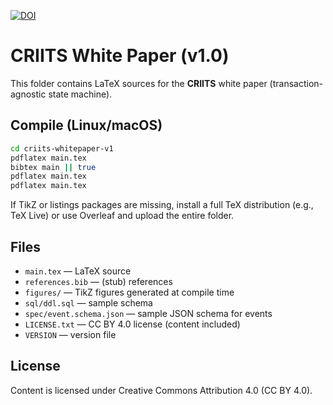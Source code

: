 [![DOI](https://zenodo.org/badge/DOI/10.5281/zenodo.17132329.svg)](https://doi.org/10.5281/zenodo.17132329)


# CRIITS White Paper (v1.0)

This folder contains LaTeX sources for the **CRIITS** white paper (transaction-agnostic state machine).

## Compile (Linux/macOS)
```bash
cd criits-whitepaper-v1
pdflatex main.tex
bibtex main || true
pdflatex main.tex
pdflatex main.tex
```

If TikZ or listings packages are missing, install a full TeX distribution (e.g., TeX Live) or use Overleaf and upload the entire folder.

## Files
- `main.tex` — LaTeX source
- `references.bib` — (stub) references
- `figures/` — TikZ figures generated at compile time
- `sql/ddl.sql` — sample schema
- `spec/event.schema.json` — sample JSON schema for events
- `LICENSE.txt` — CC BY 4.0 license (content included)
- `VERSION` — version file

## License
Content is licensed under Creative Commons Attribution 4.0 (CC BY 4.0).
